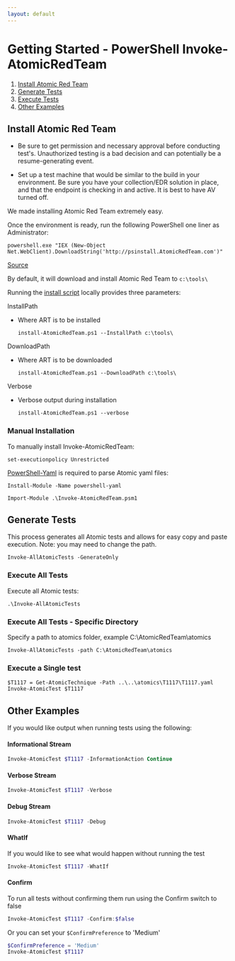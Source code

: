 ```yaml
---
layout: default
---
```


# Getting Started - PowerShell Invoke-AtomicRedTeam

1. [Install Atomic Red Team](#install-atomic-red-team)
2. [Generate Tests](#generate-tests)
3. [Execute Tests](#execute-tests)
4. [Other Examples](#Other-Examples)   

## Install Atomic Red Team

* Be sure to get permission and necessary approval before conducting test's. Unauthorized testing is a bad decision
and can potentially be a resume-generating event.

* Set up a test machine that would be similar to the build in your environment. Be sure you have your collection/EDR
solution in place, and that the endpoint is checking in and active. It is best to have AV turned off.

We made installing Atomic Red Team extremely easy.

Once the environment is ready, run the following PowerShell one liner as Administrator:

`powershell.exe "IEX (New-Object Net.WebClient).DownloadString('http://psinstall.AtomicRedTeam.com')"`

[Source](https://raw.githubusercontent.com/redcanaryco/atomic-red-team/master/execution-frameworks/Invoke-AtomicRedTeam/install-AtomicRedTeam.ps1)

By default, it will download and install Atomic Red Team to `c:\tools\`

Running the [install script](https://raw.githubusercontent.com/redcanaryco/atomic-red-team/master/execution-frameworks/Invoke-AtomicRedTeam/install-AtomicRedTeam.ps1) locally provides three parameters:

InstallPath
- Where ART is to be installed

    `install-AtomicRedTeam.ps1 --InstallPath c:\tools\`

DownloadPath
- Where ART is to be downloaded

    `install-AtomicRedTeam.ps1 --DownloadPath c:\tools\`

Verbose
- Verbose output during installation

    `install-AtomicRedTeam.ps1 --verbose`

### Manual Installation

To manually install Invoke-AtomicRedTeam:

`set-executionpolicy Unrestricted`

[PowerShell-Yaml](https://github.com/cloudbase/powershell-yaml) is required to parse Atomic yaml files:

`Install-Module -Name powershell-yaml`

`Import-Module .\Invoke-AtomicRedTeam.psm1`

## Generate Tests

This process generates all Atomic tests and allows for easy copy and paste execution.
Note: you may need to change the path.

    Invoke-AllAtomicTests -GenerateOnly

### Execute All Tests

Execute all Atomic tests:

    .\Invoke-AllAtomicTests

### Execute All Tests - Specific Directory

Specify a path to atomics folder, example C:\AtomicRedTeam\atomics

    Invoke-AllAtomicTests -path C:\AtomicRedTeam\atomics

### Execute a Single test

    $T1117 = Get-AtomicTechnique -Path ..\..\atomics\T1117\T1117.yaml
    Invoke-AtomicTest $T1117

## Other Examples

If you would like output when running tests using the following:

#### Informational Stream

```powershell
Invoke-AtomicTest $T1117 -InformationAction Continue
```

#### Verbose Stream

```powershell
Invoke-AtomicTest $T1117 -Verbose
```

#### Debug Stream

```powershell
Invoke-AtomicTest $T1117 -Debug
```

#### WhatIf

If you would like to see what would happen without running the test

```powershell
Invoke-AtomicTest $T1117 -WhatIf
```

#### Confirm

To run all tests without confirming them run using the Confirm switch to false

```powershell
Invoke-AtomicTest $T1117 -Confirm:$false
```

Or you can set your `$ConfirmPreference` to 'Medium'

```powershell
$ConfirmPreference = 'Medium'
Invoke-AtomicTest $T1117
```
